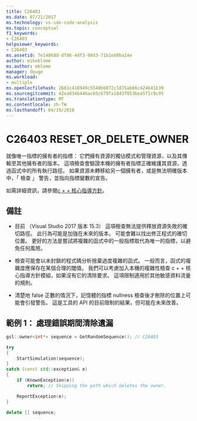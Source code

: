 ```yaml
---
title: C26403
ms.date: 07/21/2017
ms.technology: vs-ide-code-analysis
ms.topic: conceptual
f1_keywords:
- C26403
helpviewer_keywords:
- C26403
ms.assetid: 7e14868d-df86-4df3-98d3-71b1e80ba14e
author: mikeblome
ms.author: mblome
manager: douge
ms.workload:
- multiple
ms.openlocfilehash: 2681c416949c5548b6072c1875ab66c424b41b39
ms.sourcegitcommit: 42ea834b446ac65c679fa1043f853bea5f1c9c95
ms.translationtype: MT
ms.contentlocale: zh-TW
ms.lasthandoff: 04/19/2018
---
```

# <a name="c26403-resetordeleteowner"></a>C26403 RESET_OR_DELETE_OWNER
就像唯一指標的擁有者的指標： 它們擁有資源的獨佔模式和管理資源，以及其傳輸至其他擁有者的版本。 這項檢查會驗證本機的擁有者指標正確維護其資源，透過函式中的所有執行路徑。 如果資源未轉移給另一個擁有者，或是無法明確版本中，「 檢查 」 警告，並指向指標變數的宣告。

如需詳細資訊，請參閱[c + + 核心指導方針](http://github.com/isocpp/CppCoreGuidelines/blob/master/CppCoreGuidelines.md#r-resource-management)。

## <a name="remarks"></a>備註
- 目前 （Visual Studio 2017 版本 15.3） 這項檢查無法提供釋放資源失敗的確切路徑。 此行為可能是加強在未來的版本。 可能會難以找出修正程式的確切位置。 更好的方法是嘗試將複雜的函式中的一般指標取代為唯一的指標，以避免任何風險。

- 檢查可能會以未封鎖的程式碼分析捨棄過度複雜的函式。 一般而言，函式的複雜度應保存在某個合理的閾值。 我們可以考慮加入本機的複雜性檢查 c + + 核心指導方針模組，如果沒有它的清除要求。 這項限制適用於其他敏感資料流量的規則。

- 清楚地 false 正數的情況下，記憶體的指標 nullness 檢查後才刪除的位置上可能會引發警告。 這是工具的 API 的目前限制的結果，但可能在未來改善。

## <a name="example-1-missing-cleanup-during-error-handling"></a>範例 1： 處理錯誤期間清除遺漏
```cpp
gsl::owner<int*> sequence = GetRandomSequence(); // C26403

try
{
    StartSimulation(sequence);
}
catch (const std::exception& e)
{
    if (KnownException(e))
        return; // Skipping the path which deletes the owner.

    ReportException(e);
}

delete [] sequence;
```